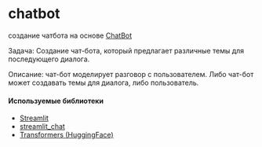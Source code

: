 # chatbot

создание чатбота на основе [ChatBot](facebook/blenderbot-400M-distill)

Задача: Создание чат-бота, который предлагает различные темы для последующего диалога.

Описание: чат-бот моделирует разговор с пользователем. Либо чат-бот может создавать темы для диалога, либо пользователь.

#### Используемые библиотеки
* [Streamlit](https://streamlit.io)
* [streamlit_chat](https://streamlit.io)
* [Transformers (HuggingFace)](https://huggingface.co)
